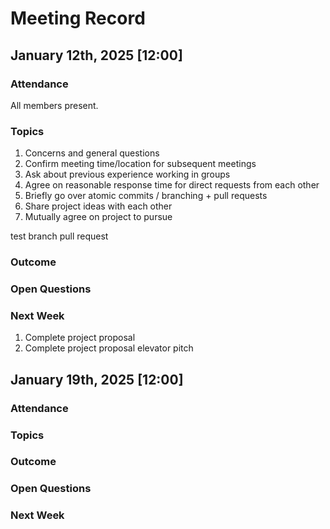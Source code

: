 # Meeting Record

## January 12th, 2025 [12:00]

### Attendance

All members present.

### Topics

1. Concerns and general questions
2. Confirm meeting time/location for subsequent meetings
3. Ask about previous experience working in groups
4. Agree on reasonable response time for direct requests from each other
5. Briefly go over atomic commits / branching + pull requests
6. Share project ideas with each other
7. Mutually agree on project to pursue

test branch pull request

### Outcome

### Open Questions

### Next Week

1. Complete project proposal
2. Complete project proposal elevator pitch

## January 19th, 2025 [12:00]

### Attendance

### Topics

### Outcome

### Open Questions

### Next Week